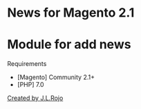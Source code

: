 # News for Magento 2.1
# Module for add news

Requirements
 - [Magento] Community 2.1+
 - [PHP] 7.0

<a href="https://www.artegrafico.net">Created by J.L.Rojo</a>
